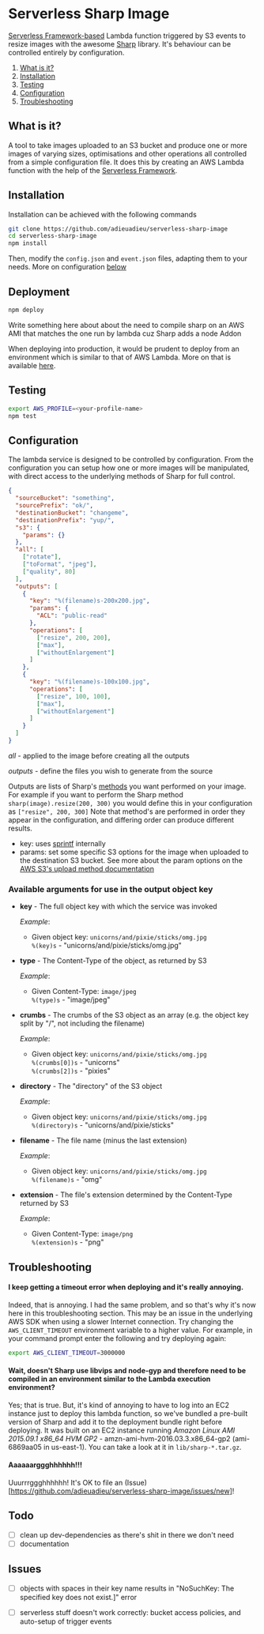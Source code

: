 # Serverless Sharp Image
[Serverless Framework-based](https://www.github.com/serverless/serverless) Lambda function triggered by S3 events to resize images with the awesome [Sharp](https://github.com/lovell/sharp) library. It's behaviour can be controlled entirely by configuration.

1. [What is it?](#what-is-it)
1. [Installation](#installation)
1. [Testing](#testing)
1. [Configuration](#configuration)
1. [Troubleshooting](#troubleshooting)


## What is it?
A tool to take images uploaded to an S3 bucket and produce one or more images of varying sizes, optimisations and other operations all controlled from a simple configuration file. It does this by creating an AWS Lambda function with the help of the [Serverless Framework](https://www.github.com/serverless/serverless).


## Installation
Installation can be achieved with the following commands

```bash
git clone https://github.com/adieuadieu/serverless-sharp-image
cd serverless-sharp-image
npm install
```

Then, modify the `config.json` and `event.json` files, adapting them to your needs. More on configuration [below](#configuration)


## Deployment

```bash
npm deploy
```
Write something here about about the need to compile sharp on an AWS AMI that matches the one run by lambda cuz Sharp adds a node Addon

When deploying into production, it would be prudent to deploy from an environment which is similar to that of AWS Lambda. More on that is available [here](http://sharp.readthedocs.io/en/stable/install/#aws-lambda).


## Testing

```bash
export AWS_PROFILE=<your-profile-name>
npm test
```


## Configuration
The lambda service is designed to be controlled by configuration. From the configuration you can setup how one or more images will be manipulated, with direct access to the underlying methods of Sharp for full control.

```json
{
  "sourceBucket": "something",
  "sourcePrefix": "ok/",
  "destinationBucket": "changeme",
  "destinationPrefix": "yup/",
  "s3": {
    "params": {}
  },
  "all": [
    ["rotate"],
    ["toFormat", "jpeg"],
    ["quality", 80]
  ],
  "outputs": [
    {
      "key": "%(filename)s-200x200.jpg",
      "params": {
        "ACL": "public-read"
      },
      "operations": [
        ["resize", 200, 200],
        ["max"],
        ["withoutEnlargement"]
      ]
    },
    {
      "key": "%(filename)s-100x100.jpg",
      "operations": [
        ["resize", 100, 100],
        ["max"],
        ["withoutEnlargement"]
      ]
    }
  ]
}

```

*all* - applied to the image before creating all the outputs

*outputs* - define the files you wish to generate from the source

Outputs are lists of Sharp's [methods](http://sharp.readthedocs.io/en/stable/api/#resizing) you want performed on your image. For example if you want to perform the Sharp method `sharp(image).resize(200, 300)` you would define this in your configuration as `["resize", 200, 300]`
Note that method's are performed in order they appear in the configuration, and differing order can produce different results.

- key: uses [sprintf](https://github.com/alexei/sprintf.js) internally
- params: set some specific S3 options for the image when uploaded to the destination S3 bucket. See more about the param options on the [AWS S3's upload method documentation](http://docs.aws.amazon.com/AWSJavaScriptSDK/latest/AWS/S3.html#upload-property)

### Available arguments for use in the output object key

- **key** -
  The full object key with which the service was invoked
  
  *Example*:
  - Given object key: `unicorns/and/pixie/sticks/omg.jpg`  
    `%(key)s` - "unicorns/and/pixie/sticks/omg.jpg"
    
- **type** -
  The Content-Type of the object, as returned by S3
  
  *Example*:
  - Given Content-Type: `image/jpeg`  
    `%(type)s` - "image/jpeg"

- **crumbs** -
  The crumbs of the S3 object as an array (e.g. the object key split by "/", not including the filename)
  
  *Example*:
   - Given object key: `unicorns/and/pixie/sticks/omg.jpg`  
    `%(crumbs[0])s` - "unicorns"  
    `%(crumbs[2])s` - "pixies"  
 
- **directory** -
  The "directory" of the S3 object
  
  *Example*:  
  - Given object key: `unicorns/and/pixie/sticks/omg.jpg`  
    `%(directory)s` - "unicorns/and/pixie/sticks" 
    
- **filename** -
  The file name (minus the last extension)

  *Example*:  
  - Given object key: `unicorns/and/pixie/sticks/omg.jpg`  
    `%(filename)s` - "omg"

- **extension** -
  The file's extension determined by the Content-Type returned by S3
  
  *Example*:  
  - Given Content-Type: `image/png`  
    `%(extension)s` - "png"  

## Troubleshooting

#### I keep getting a timeout error when deploying and it's really annoying.

Indeed, that is annoying. I had the same problem, and so that's why it's now here in this troubleshooting section. This may be an issue in the underlying AWS SDK when using a slower Internet connection. Try changing the `AWS_CLIENT_TIMEOUT` environment variable to a higher value. For example, in your command prompt enter the following and try deploying again:

```bash
export AWS_CLIENT_TIMEOUT=3000000
```

#### Wait, doesn't Sharp use libvips and node-gyp and therefore need to be compiled in an environment similar to the Lambda execution environment?

Yes; that is true. But, it's kind of annoying to have to log into an EC2 instance just to deploy this lambda function, so we've bundled a pre-built version of Sharp and add it to the deployment bundle right before deploying. It was built on an EC2 instance running *Amazon Linux AMI 2015.09.1 x86_64 HVM GP2* - amzn-ami-hvm-2016.03.3.x86_64-gp2 (ami-6869aa05 in us-east-1). You can take a look at it in `lib/sharp-*.tar.gz`.

#### Aaaaaarggghhhhhh!!!

Uuurrrggghhhhhh! It's OK to file an (Issue)[https://github.com/adieuadieu/serverless-sharp-image/issues/new]!


## Todo
- [ ] clean up dev-dependencies as there's shit in there we don't need
- [ ] documentation

## Issues
- [ ] objects with spaces in their key name results in "NoSuchKey: The specified key does not exist.]" error
- [ ] serverless stuff doesn't work correctly: bucket access policies, and auto-setup of trigger events

